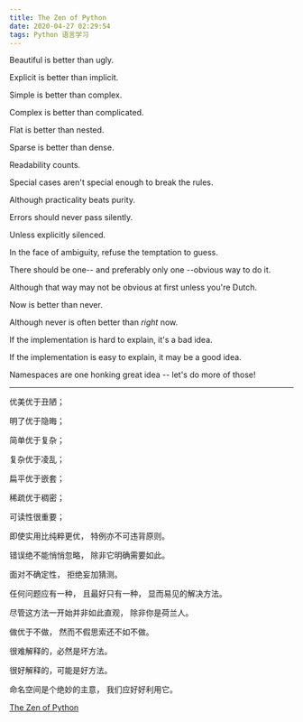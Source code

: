 ```yaml
---
title: The Zen of Python
date: 2020-04-27 02:29:54
tags: Python 语言学习
---
```


Beautiful is better than ugly.

Explicit is better than implicit.

Simple is better than complex.

Complex is better than complicated.

Flat is better than nested.

Sparse is better than dense.

Readability counts.

Special cases aren't special enough 
to break the rules.

Although practicality beats purity.

Errors should never pass silently.

Unless explicitly silenced.

In the face of ambiguity, refuse the temptation to guess.

There should be one-- and preferably only one --obvious way to do it.

Although that way may not be obvious at first unless you're Dutch.

Now is better than never.

Although never is often better than *right* now.

If the implementation is hard to explain, it's a bad idea.

If the implementation is easy to explain, it may be a good idea.

Namespaces are one honking great idea -- let's do more of those!

---

优美优于丑陋；

明了优于隐晦；

简单优于复杂；

复杂优于凌乱；

扁平优于嵌套；

稀疏优于稠密；

可读性很重要；

即使实用比纯粹更优，
特例亦不可违背原则。

错误绝不能悄悄忽略，
除非它明确需要如此。

面对不确定性，
拒绝妄加猜测。

任何问题应有一种，
且最好只有一种，
显而易见的解决方法。

尽管这方法一开始并非如此直观，
除非你是荷兰人。

做优于不做，
然而不假思索还不如不做。

很难解释的，必然是坏方法。

很好解释的，可能是好方法。

命名空间是个绝妙的主意，
我们应好好利用它。

[The Zen of Python](https://www.python.org/dev/peps/pep-0020/)